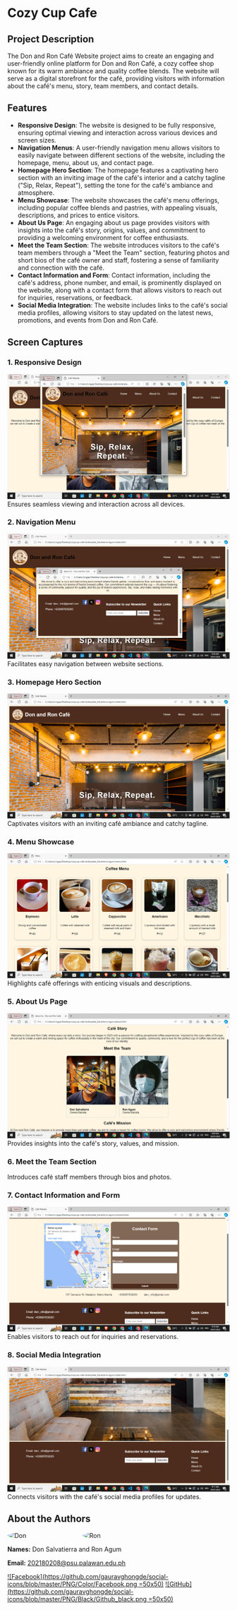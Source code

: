 # Cozy Cup Cafe

## Project Description
The Don and Ron Café Website project aims to create an engaging and user-friendly online platform for Don and Ron Café, a cozy coffee shop known for its warm ambiance and quality coffee blends. The website will serve as a digital storefront for the café, providing visitors with information about the café's menu, story, team members, and contact details.

## Features
- **Responsive Design**: The website is designed to be fully responsive, ensuring optimal viewing and interaction across various devices and screen sizes.
- **Navigation Menus**: A user-friendly navigation menu allows visitors to easily navigate between different sections of the website, including the homepage, menu, about us, and contact page.
- **Homepage Hero Section**: The homepage features a captivating hero section with an inviting image of the café's interior and a catchy tagline ("Sip, Relax, Repeat"), setting the tone for the café's ambiance and atmosphere.
- **Menu Showcase**: The website showcases the café's menu offerings, including popular coffee blends and pastries, with appealing visuals, descriptions, and prices to entice visitors.
- **About Us Page**: An engaging about us page provides visitors with insights into the café's story, origins, values, and commitment to providing a welcoming environment for coffee enthusiasts.
- **Meet the Team Section**: The website introduces visitors to the café's team members through a "Meet the Team" section, featuring photos and short bios of the café owner and staff, fostering a sense of familiarity and connection with the café.
- **Contact Information and Form**: Contact information, including the café's address, phone number, and email, is prominently displayed on the website, along with a contact form that allows visitors to reach out for inquiries, reservations, or feedback.
- **Social Media Integration**: The website includes links to the café's social media profiles, allowing visitors to stay updated on the latest news, promotions, and events from Don and Ron Café.
## Screen Captures

### 1. Responsive Design
![Responsive Design](images/1.png)
Ensures seamless viewing and interaction across all devices.

### 2. Navigation Menu
![Navigation Menu](images/2.png)
Facilitates easy navigation between website sections.

### 3. Homepage Hero Section
![Homepage Hero Section](images/3.png)
Captivates visitors with an inviting café ambiance and catchy tagline.

### 4. Menu Showcase
![Menu Showcase](images/4.png)
Highlights café offerings with enticing visuals and descriptions.

### 5. About Us Page
![About Us Page](images/5.png)
Provides insights into the café's story, values, and mission.

### 6. Meet the Team Section
 Introduces café staff members through bios and photos.

### 7. Contact Information and Form
![Contact Information and Form](images/6.png)
Enables visitors to reach out for inquiries and reservations.

### 8. Social Media Integration
![Social Media Integration](images/7.png)
Connects visitors with the café's social media profiles for updates.

## About the Authors

<div style="display: flex;">
    <img src="https://github.com/Don202180208/don_ron_coffeeshop/blob/main/don.jpg" alt="Don" width="150" style="border-radius: 50%; margin-right: 20px;">
    <img src="https://github.com/Don202180208/don_ron_coffeeshop/blob/main/ron.jpg" alt="Ron" width="150" style="border-radius: 50%;">
</div>


**Names:** Don Salvatierra and Ron Agum

**Email:** 202180208@psu.palawan.edu.ph

[![Facebook](https://github.com/gauravghongde/social-icons/blob/master/PNG/Color/Facebook.png =50x50)](https://www.facebook.com/your-profile)
[![GitHub](https://github.com/gauravghongde/social-icons/blob/master/PNG/Black/Github_black.png =50x50)](https://github.com/Don202180208)